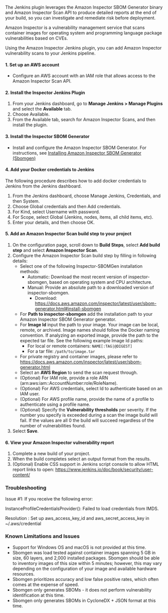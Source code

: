 The Jenkins plugin leverages the Amazon Inspector SBOM Generator binary and Amazon Inspector Scan API to produce detailed reports at the end of your build, so you can investigate and remediate risk before deployment.

Amazon Inspector is a vulnerability management service that scans container images for operating system and programming language package vulnerabilities based on CVEs.

Using the Amazon Inspector Jenkins plugin, you can add Amazon Inspector vulnerability scans to your Jenkins pipeline.

#### 1. Set up an AWS account
* Configure an AWS account with an IAM role that allows access to the Amazon Inspector Scan API.

#### 2. Install the Inspector Jenkins Plugin
1. From your Jenkins dashboard, go to **Manage Jenkins > Manage Plugins** and select the **Available** tab.
2. Choose Available.
3. From the Available tab, search for Amazon Inspector Scans, and then install the plugin.

#### 3. Install the Inspector SBOM Generator
* Install and configure the Amazon Inspector SBOM Generator. For instructions, see [Installing Amazon Inspector SBOM Generator (Sbomgen)](https://docs.aws.amazon.com/inspector/latest/user/sbom-generator.html)

#### 4. Add your Docker credentials to Jenkins
The following procedure describes how to add docker credentials to Jenkins from the Jenkins dashboard.

1. From the Jenkins dashboard, choose Manage Jenkins, Credentials, and then System.
2. Choose Global credentials and then Add credentials.
3. For Kind, select Username with password.
4. For Scope, select Global (Jenkins, nodes, items, all child items, etc).
5. Enter your details, and then choose OK.

#### 5. Add an Amazon Inspector Scan build step to your project
1. On the configuration page, scroll down to **Build Steps**, select **Add build step** and select **Amazon Inspector Scan**.
2. Configure the Amazon Inspector Scan build step by filling in following details:
    * Select one of the following Inspector-SBOMGen installation methods:
        * Automatic: Download the most recent version of inspector-sbomgen, based on operating system and CPU architecture.
        * Manual: Provide an absolute path to a downloaded version of inspector-sbomgen.
          * Download: https://docs.aws.amazon.com/inspector/latest/user/sbom-generator.html#install-sbomgen
    * For **Path to inspector-sbomgen** add the installation path to your Amazon Inspector SBOM Generator generator.
    * For **Image Id** input the path to your image. Your image can be local, remote, or archived. Image names should follow the Docker naming convention. If analyzing an exported image, provide the path to the expected tar file. See the following example Image Id paths:
        * For local or remote containers: `NAME[:TAG|@DIGEST]`
        * For a tar file: `/path/to/image.tar`
    * For private registry and container images, please refer to https://docs.aws.amazon.com/inspector/latest/user/sbom-generator.html
    * Select an **AWS Region** to send the scan request through.
    * (Optional) For IAM role, provide a role ARN (arn:aws:iam::AccountNumber:role/RoleName).
    * (Optional) For AWS credentials, select Id to authenticate based on an IAM user.
    * (Optional) For AWS profile name, provide the name of a profile to authenticate using a profile name.
    * (Optional) Specify the **Vulnerability thresholds** per severity. If the number you specify is exceeded during a scan the image build will fail. If the values are all 0 the build will succeed regardless of the number of vulnerabilities found.
3. Select **Save**.

#### 6. View your Amazon Inspector vulnerability report
1. Complete a new build of your project.
2. When the build completes select an output format from the results.
3. (Optional) Enable CSS support in Jenkins script console to allow HTML report links to open: https://www.jenkins.io/doc/book/security/user-content/

### Troubleshooting

Issue #1: If you receive the following error:

InstanceProfileCredentialsProvider(): Failed to load credentials from IMDS.

Resolution : Set up aws_access_key_id and aws_secret_access_key in ~/.aws/credential

### Known Limitations and Issues

* Support for Windows OS and macOS is not provided at this time.
* Sbomgen was load tested against container images spanning 5 GB in size, 60 layers, and 2,000 installed packages. Sbomgen should be able to inventory images of this size within 5 minutes; however, this may vary depending on the configuration of your image and available hardware resources.
* Sbomgen prioritizes accuracy and low false positive rates, which often comes at the expense of speed.
* Sbomgen only generates SBOMs - it does not perform vulnerability identification at this time.
* Sbomgen only generates SBOMs in CycloneDX + JSON format at this time.
